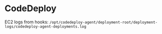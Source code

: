 # CodeDeploy

EC2 logs from hooks: `/opt/codedeploy-agent/deployment-root/deployment-logs/codedeploy-agent-deployments.log`